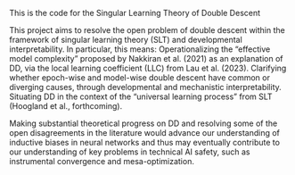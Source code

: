 This is the code for the Singular Learning Theory of Double Descent


This project aims to resolve the open problem of double descent within the framework of singular learning theory (SLT) and developmental interpretability. In particular, this means:
Operationalizing the “effective model complexity” proposed by Nakkiran et al. (2021) as an explanation of DD, via the local learning coefficient (LLC) from Lau et al. (2023).
Clarifying whether epoch-wise and model-wise double descent have common or diverging causes, through developmental and mechanistic interpretability.
Situating DD in the context of the “universal learning process” from SLT (Hoogland et al., forthcoming).

Making substantial theoretical progress on DD and resolving some of the open disagreements in the literature would advance our understanding of inductive biases in neural networks and thus may eventually contribute to our understanding of key problems in technical AI safety, such as instrumental convergence and mesa-optimization. 

